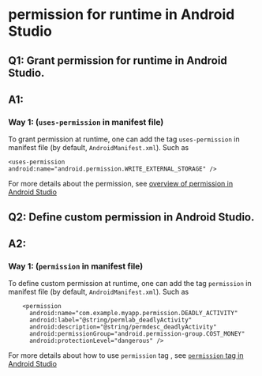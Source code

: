 # permission for runtime in Android Studio
## Q1: Grant permission for runtime in Android Studio.
## A1:
### Way 1: (`uses-permission` in manifest file)
To grant permission at runtime, one can add the tag `uses-permission` in manifest file (by default, `AndroidManifest.xml`). Such as

```
<uses-permission android:name="android.permission.WRITE_EXTERNAL_STORAGE" />
```
For more details about the permission, see [overview of permission in Android Studio](https://developer.android.com/guide/topics/permissions/overview)

## Q2: Define custom permission in Android Studio.
## A2:
### Way 1: (`permission` in manifest file)
To define custom permission at runtime, one can add the tag `permission` in manifest file (by default, `AndroidManifest.xml`). Such as

```
    <permission
      android:name="com.example.myapp.permission.DEADLY_ACTIVITY"
      android:label="@string/permlab_deadlyActivity"
      android:description="@string/permdesc_deadlyActivity"
      android:permissionGroup="android.permission-group.COST_MONEY"
      android:protectionLevel="dangerous" />
```

For more details about how to use `permission` tag , see [`permission` tag in Android Studio](https://developer.android.com/guide/topics/permissions/defining)

